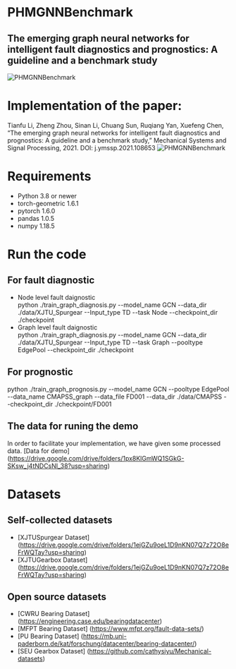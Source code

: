 # PHMGNNBenchmark
## The emerging graph neural networks for intelligent fault diagnostics and prognostics: A guideline and a benchmark study
![PHMGNNBenchmark](https://github.com/HazeDT/PHMGNNBenchmark/blob/main/logo2.png)


# Implementation of the paper:
Tianfu Li, Zheng Zhou, Sinan Li, Chuang Sun, Ruqiang Yan, Xuefeng Chen, “The emerging graph neural networks for intelligent fault diagnostics and prognostics: A guideline and a benchmark study,” Mechanical Systems and Signal Processing, 2021. DOI: j.ymssp.2021.108653
![PHMGNNBenchmark](https://github.com/HazeDT/PHMGNNBenchmark/blob/main/Framework.png)

# Requirements
* Python 3.8 or newer
* torch-geometric 1.6.1
* pytorch  1.6.0
* pandas  1.0.5
* numpy  1.18.5

# Run the code
## For fault diagnostic
  * Node level fault daignostic <br>
  python  ./train_graph_diagnosis.py --model_name GCN --data_dir ./data/XJTU_Spurgear  --Input_type TD  --task Node   --checkpoint_dir ./checkpoint
  * Graph level fault daignostic <br>
  python  ./train_graph_diagnosis.py --model_name GCN --data_dir ./data/XJTU_Spurgear  --Input_type TD  --task Graph --pooltype EdgePool  --checkpoint_dir ./checkpoint
## For prognostic 
  python  ./train_graph_prognosis.py --model_name GCN --pooltype EdgePool --data_name CMAPSS_graph --data_file FD001 --data_dir ./data/CMAPSS --checkpoint_dir ./checkpoint/FD001
## The data for runing the demo
   In order to facilitate your implementation, we have given some processed data. [Data for demo] (https://drive.google.com/drive/folders/1px8KlGmWQ1SGkG-SKsw_j4tNDCsNI_38?usp=sharing)
   
# Datasets
## Self-collected datasets
* [XJTUSpurgear Dataset] (https://drive.google.com/drive/folders/1ejGZu9oeL1D9nKN07Q7z72O8eFrWQTay?usp=sharing)
* [XJTUGearbox Dataset] (https://drive.google.com/drive/folders/1ejGZu9oeL1D9nKN07Q7z72O8eFrWQTay?usp=sharing)
## Open source datasets
* [CWRU Bearing Dataset] (https://engineering.case.edu/bearingdatacenter)
* [MFPT Bearing Dataset] (https://www.mfpt.org/fault-data-sets/)
* [PU Bearing Dataset] (https://mb.uni-paderborn.de/kat/forschung/datacenter/bearing-datacenter/)
* [SEU Gearbox Dataset] (https://github.com/cathysiyu/Mechanical-datasets)
